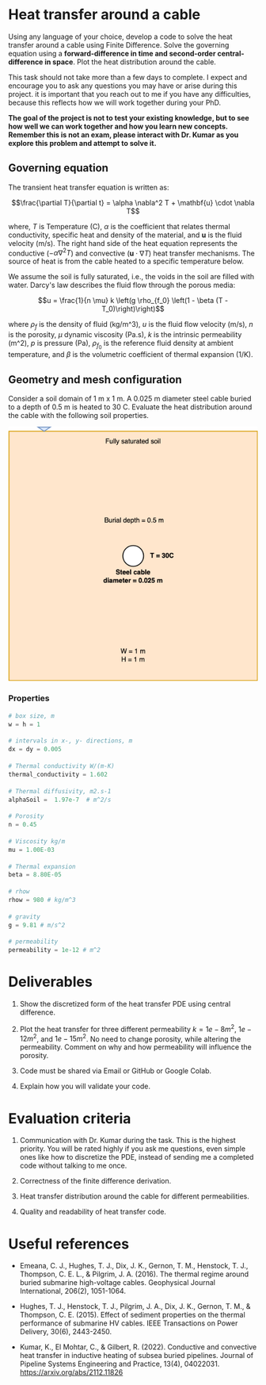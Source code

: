 # Heat transfer around a cable
Using any language of your choice, develop a code to solve the heat transfer around a cable using Finite Difference. Solve the governing equation using a **forward-difference in time and second-order central-difference in space**. Plot the heat distribution around the cable. 

This task should not take more than a few days to complete. I expect and encourage you to ask any questions you may have or arise during this project. it is important that you reach out to me if you have any difficulties, because this reflects how we will work together during your PhD. 

**The goal of the project is not to test your existing knowledge, but to see how well we can work together and how you learn new concepts. Remember this is not an exam, please interact with Dr. Kumar as you explore this problem and attempt to solve it.**

## Governing equation
The transient heat transfer equation is written as: 

$$\frac{\partial T}{\partial t} = \alpha \nabla^2 T + \mathbf{u} \cdot \nabla T$$

where, $T$ is Temperature (C),  $\alpha$ is the coefficient that relates thermal conductivity, specific heat and density of the material, and $\mathbf{u}$ is the fluid velocity (m/s). The right hand side of the heat equation represents the conductive ($- \alpha \nabla^2 T$) and convective ($\mathbf{u} \cdot \nabla T$) heat transfer mechanisms. The source of heat is from the cable heated to a specific temperature below.

We assume the soil is fully saturated, i.e., the voids in the soil are filled with water. Darcy's law describes the fluid flow through the porous media:

$$u = \frac{1}{n \mu} k \left(g \rho_{f_0} \left(1 - \beta (T - T_0)\right)\right)$$

where $\rho_f$ is the density of fluid (kg/m^3), $u$ is the fluid flow velocity (m/s), $n$ is the porosity, $\mu$ dynamic viscosity (Pa.s), $k$ is the intrinsic permeability (m^2), $p$ is pressure (Pa), $\rho_{f_0}$ is the reference fluid density at ambient temperature, and $\beta$ is the volumetric coefficient of thermal expansion (1/K). 

## Geometry and mesh configuration

Consider a soil domain of 1 m x 1 m. A 0.025 m diameter steel cable buried to a depth of 0.5 m is heated to 30 C. Evaluate the heat distribution around the cable with the following soil properties. 

![Heat transfer model](heat-transfer.png)

### Properties
```python
# box size, m
w = h = 1

# intervals in x-, y- directions, m
dx = dy = 0.005

# Thermal conductivity W/(m-K)
thermal_conductivity = 1.602 

# Thermal diffusivity, m2.s-1
alphaSoil =  1.97e-7  # m^2/s

# Porosity
n = 0.45

# Viscosity kg/m
mu = 1.00E-03 

# Thermal expansion 
beta = 8.80E-05

# rhow
rhow = 980 # kg/m^3

# gravity
g = 9.81 # m/s^2

# permeability
permeability = 1e-12 # m^2
```

# Deliverables

1. Show the discretized form of the heat transfer PDE using central difference. 

2. Plot the heat transfer for three different permeability $k = 1e-8 m^2$, $1e-12 m^2$, and $1e-15 m^2$. No need to change porosity, while altering the permeability. Comment on why and how permeability will influence the porosity.

3. Code must be shared via Email or GitHub or Google Colab.

4. Explain how you will validate your code. 

# Evaluation criteria

1. Communication with Dr. Kumar during the task. This is the highest priority. You will be rated highly if you ask me questions, even simple ones like how to discretize the PDE, instead of sending me a completed code without talking to me once. 

2. Correctness of the finite difference derivation.

3. Heat transfer distribution around the cable for different permeabilities.

4. Quality and readability of heat transfer code.

# Useful references

* Emeana, C. J., Hughes, T. J., Dix, J. K., Gernon, T. M., Henstock, T. J., Thompson, C. E. L., & Pilgrim, J. A. (2016). The thermal regime around buried submarine high-voltage cables. Geophysical Journal International, 206(2), 1051-1064.

* Hughes, T. J., Henstock, T. J., Pilgrim, J. A., Dix, J. K., Gernon, T. M., & Thompson, C. E. (2015). Effect of sediment properties on the thermal performance of submarine HV cables. IEEE Transactions on Power Delivery, 30(6), 2443-2450.

* Kumar, K., El Mohtar, C., & Gilbert, R. (2022). Conductive and convective heat transfer in inductive heating of subsea buried pipelines. Journal of Pipeline Systems Engineering and Practice, 13(4), 04022031. https://arxiv.org/abs/2112.11826
